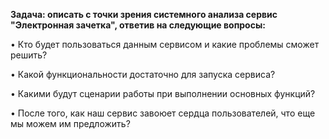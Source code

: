 
**Задача: описать с точки зрения системного анализа сервис "Электронная зачетка", ответив на следующие вопросы:**

• Кто будет пользоваться данным сервисом и какие проблемы сможет
решить?  

• Какой функциональности достаточно для запуска сервиса?  

• Какими будут сценарии работы при выполнении основных функций?  

• После того, как наш сервис завоюет сердца пользователей, что еще мы
можем им предложить?
